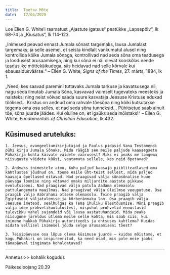 ```yaml
---
title:  Toetav Mõte
date:   17/04/2020
---
```


Loe Ellen G. White’i raamatust „Ajastute igatsus“  peatükke „Lapsepõlv“, lk 68–74 ja „Kiusatus“, lk 114–123.

„Inimesed peavad ennast Jumala sõnast targemaks, lausa Jumalast targemaks; ja selle asemel, et seista kindlalt vankumatul alusel ning kontrollida kõike Jumala sõnaga, kontrollivad nad seda sõna oma teadusega ja loodusest arusaamisega, ning kui sõna ei näi olevat kooskõlas nende teaduslike mõttekäikudega, siis heidavad nad selle kõrvale kui ebausaldusväärse.“ – Ellen G. White, _Signs of the Times_, 27. märts, 1884, lk 1.

„Need, kes saavad paremini tuttavaks Jumala tarkuse ja kavatsusega nii, nagu seda ilmutab Jumala Sõna, kasvavad vaimselt tugevateks meesteks ja naisteks; ning neist võivad saada suure kasvataja Jeesuse Kristuse edukad töölised… Kristus on andnud oma rahvale tõesõna ning kõiki kutsutakse tegema oma osa selles, et nad seda sõna tunneksid… Pühitsetud saab ainult tõe, sõna juurde jäädes. Kui oluline on, et igaüks seda mõistaks!“ – Ellen G. White, _Fundamentals of Christian Education_, lk 432.

## Küsimused aruteluks:

`1. Jeesus, evangeeliumikirjutajad ja Paulus pidasid Vana Testamendi pühi kirju Jumala Sõnaks. Mida räägib see meile paljude kaasaegsete Pühakirja kohta käivate väidete väärusest? Miks ei peaks me langema niisuguste väidete küüsi, vaatamata sellele, kes neid õpetavad?`

`2. Andmaks inimestele aimu, kuhu paljud kaasaja piibliteadlased oma kahtlustes jõudnud on, toome esile üht-teist sellest, mida paljud kaasaja õpetlased eitavad. Nad praagivad välja sõnasõnalise kuue päevaga loomise ning võtavad omaks miljardite aastate pikkuse evolutsiooni. Nad praagivad välja patuta Aadama olemasolu pattulangemata maailmas. Nad praagivad välja üleilmse veeuputuse. Osa praagib välja Aabrahami otsese olemasolu. Teine praagib välja Egiptusest väljatulemise ja kõrberännaku loo. Osa praagib välja Jeesuse imeteod, sealhulgas ka Tema ihuliku ülestõusmise. Mõni praagib välja idee prohvetikuulutustest, mispuhul prohvetid ennustasid tulevikku vahel sajandeid või lausa aastatuhandeid. Mida peaks niisugune järeldus ütlema meile selle kohta, mis saab siis, kui inimene hakkab Pühakirja autoriteedis ja ehtsuses kahtlema? Kuidas aidata sellisel inimesel jõuda selge arusaamiseni tõest?`

`3. Teisipäevase osa lõpus oleva küsimuse juurde – kuidas mõistame, et kogu Pühakiri on inspireeritud, ka need osad, mis pole meie jaoks tänapäeval tingimata kohaldatavad?`

---

Annetus >> kohalik kogudus

Päikeseloojang 20.39
